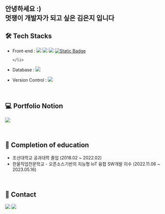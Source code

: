 ### <h2> 안녕하세요 :)  <br> 멋쟁이 개발자가 되고 싶은 김은지 입니다</h2>

<h2> 🛠 Tech Stacks </h2>
<ul>
    <li> Front-end :
        <span><a target="_blank" rel="noopener noreferrer nofollow" href="https://camo.githubusercontent.com/0ac526200358c3cd09ca0eae4bc7149282c173b5fb1de1636715f18b9ab346ba/68747470733a2f2f696d672e736869656c64732e696f2f62616467652f4a6176615363726970742d4637444631453f7374796c653d666c6174266c6f676f3d4a617661536372697074266c6f676f436f6c6f723d7768697465"><img src="https://img.shields.io/badge/JavaScript-F7DF1E?style=flat&amp;logo=JavaScript&amp;logoColor=white" style="max-width: 100%;"></a></span>
        <span><a href="" target="_blank"><img src="https://img.shields.io/badge/html-E34F26?style=flat-square&logo=html5&logoColor=white"/></a></span>
        <span><a href="" target="blank"><img src="https://img.shields.io/badge/css3-E34F26?style=flat-square&logo=css3&logoColor=%231572B6"></a></span>
        <span><a href="" target="blank"><img alt="Static Badge" src="https://img.shields.io/badge/css3-%231572B6??style=flat-square&logo=css3&logoColor=white"></a></span>

    </li>
</ul>

<ul>
    <li> Database : 
        <span><a href="" target="_blank"><img src="https://img.shields.io/badge/MySQL-4479A1?style=flat-square&logo=Oracle&logoColor=white"/></a>
</span></li>
    
</ul>
<ul>
    <li> Version Control : 
<a href="https://github.com/kimej2159" target="_blank"><img src="https://img.shields.io/badge/git-F05032?style=flat-square&logo=git&logoColor=white"/></a></li>
</ul>
<br>
<h2> 💻 Portfolio Notion </h2>
    <span><a href="https://brash-ease-7ed.notion.site/edb5cccc6a38481e8f9347853a1ab5ad" target="_blank"><img src="https://img.shields.io/badge/개발자이력서-000000?style=flat-square&logo=Notion&logoColor=white"/></a>
    
<br><h2> 📝 Completion of education </h2>
    <ul>
        <li> 조선대학교 공과대학 졸업 (2018.02 ~ 2022.02) </li>
        <li> 한울직업전문학교 - 오픈소스기반의 지능형 IoT 융합 SW개발 이수 (2022.11.06 ~ 2023.05.16) </li>
    </ul>
<br>    
<h2> 🎈 Contact </h2>
<a href="mailto:kimej2159@naver.com" target="_blank"><img src="https://img.shields.io/badge/email-03?style=flat-square&logo=Naver&logoColor=white"/></a>
<a href="mailto:k5762159@gmail.com" target="_blank"><img src="https://img.shields.io/badge/email-4285F4?style=flat-square&logo=Google&logoColor=white"/></a>




